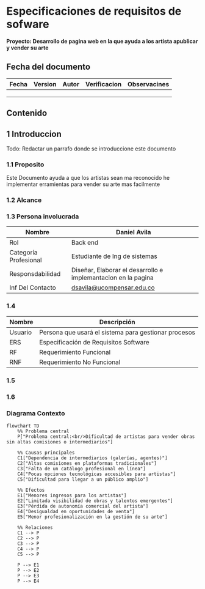 # Especificaciones de requisitos de sofware

**Proyecto: Desarrollo de pagina web en la que ayuda a los artista apublicar y vender su arte**

## Fecha del documento
| Fecha  | Version  | Autor  | Verificacion  | Observacines  |
|---|---|---|---|---|
|   |   |   |   |   |
|   |   |   |   |   |
|   |   |   |   |   |
## Contenido 

## 1 Introduccion

Todo: Redactar un parrafo donde se introduccione este documento

### 1.1 Proposito

Este Documento ayuda a que los artistas sean ma reconocido he implementar erramientas para vender su arte mas facilmente

### 1.2 Alcance

### 1.3 Persona involucrada 

| Nombre                 | Daniel Avila                                                   |
|------------------------|----------------------------------------------------------------|
| Rol                    | Back end                                                       |
| Categoría Profesional  | Estudiante de Ing de sistemas                                  |
| Responsdabilidad       | Diseñar, Elaborar el desarrollo e implemantacion en la pagina  |
| Inf Del Contacto       | dsavila@ucompensar.edu.co                                      |

### 1.4

| Nombre  | Descripción                                          |
|---------|------------------------------------------------------|
| Usuario | Persona que usará el sistema para gestionar procesos |
| ERS     | Especificación de Requisitos Software                |
| RF      | Requerimiento Funcional                              |
| RNF     | Requerimiento No Funcional                           |

### 1.5
### 1.6
### Diagrama Contexto
```mermaid 
flowchart TD
    %% Problema central
    P["Problema central:<br/>Dificultad de artistas para vender obras sin altas comisiones o intermediarios"]

    %% Causas principales
    C1["Dependencia de intermediarios (galerías, agentes)"]
    C2["Altas comisiones en plataformas tradicionales"]
    C3["Falta de un catálogo profesional en línea"]
    C4["Pocas opciones tecnológicas accesibles para artistas"]
    C5["Dificultad para llegar a un público amplio"]

    %% Efectos
    E1["Menores ingresos para los artistas"]
    E2["Limitada visibilidad de obras y talentos emergentes"]
    E3["Pérdida de autonomía comercial del artista"]
    E4["Desigualdad en oportunidades de venta"]
    E5["Menor profesionalización en la gestión de su arte"]

    %% Relaciones
    C1 --> P
    C2 --> P
    C3 --> P
    C4 --> P
    C5 --> P

    P --> E1
    P --> E2
    P --> E3
    P --> E4
```

